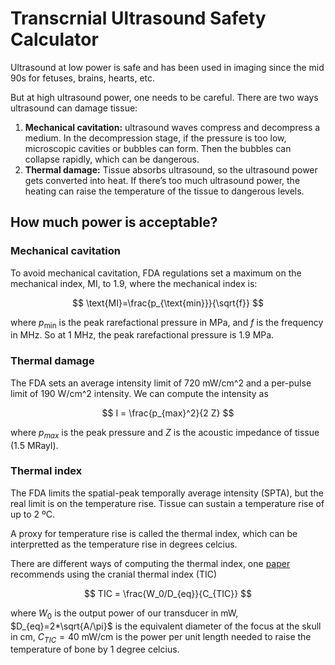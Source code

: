 # Transcrnial Ultrasound Safety Calculator

Ultrasound at low power is safe and has been used in imaging since the mid 90s for fetuses, brains, hearts, etc.

But at high ultrasound power, one needs to be careful. There are two ways ultrasound can damage tissue:

1. **Mechanical cavitation:** ultrasound waves compress and decompress a medium. In the decompression stage, if the pressure is too low, microscopic cavities or bubbles can form. Then the bubbles can collapse rapidly, which can be dangerous.
2. **Thermal damage:** Tissue absorbs ultrasound, so the ultrasound power gets converted into heat. If there’s too much ultrasound power, the heating can raise the temperature of the tissue to dangerous levels.

## How much power is acceptable?

### Mechanical cavitation

To avoid mechanical cavitation, FDA regulations set a maximum on the mechanical index, $\text{MI}$, to 1.9, where the mechanical index is:

$$
\text{MI}=\frac{p_{\text{min}}}{\sqrt{f}}
$$

where $p_\text{min}$ is the peak rarefactional pressure in MPa, and $f$ is the frequency in MHz. So at 1 MHz, the peak rarefactional pressure is 1.9 MPa.

### Thermal damage

The FDA sets an average intensity limit of 720 mW/cm^2 and a per-pulse limit of 190 W/cm^2 intensity. We can compute the intensity as

$$
I = \frac{p_{max}^2}{2 Z}
$$

where $p_{max}$ is the peak pressure and $Z$ is the acoustic impedance of tissue (1.5 MRayl).

### Thermal index

The FDA limits the spatial-peak temporally average intensity (SPTA), but the real limit is on the temperature rise. Tissue can sustain a temperature rise of up to 2 ºC.

A proxy for temperature rise is called the thermal index, which can be interpretted as the temperature rise in degrees celcius.

There are different ways of computing the thermal index, one [paper](https://arxiv.org/abs/2311.05359) recommends using the cranial thermal index (TIC)

$$
TIC = \frac{W_0/D_{eq}}{C_{TIC}}
$$

where $W_0$ is the output power of our transducer in mW, $D_{eq}=2*\sqrt{A/\pi}$ is the equivalent diameter of the focus at the skull in cm, $C_{TIC} = 40 \text{ mW/cm}$ is the power per unit length needed to raise the temperature of bone by 1 degree celcius.
